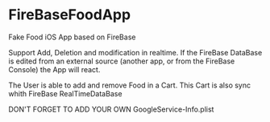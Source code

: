 # FireBaseFoodApp
Fake Food iOS App based on FireBase

Support Add, Deletion and modification in realtime.
If the FireBase DataBase is edited from an external source (another app, or from the FireBase Console) the App will react.

The User is able to add and remove Food in a Cart.
This Cart is also sync whith FireBase RealTimeDataBase

DON'T FORGET TO ADD YOUR OWN GoogleService-Info.plist
